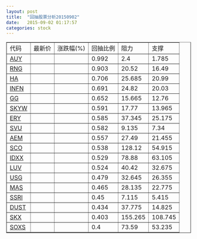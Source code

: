 ```yaml
---
layout: post
title:  "回抽股票分析20150902"
date:   2015-09-02 01:17:57
categories: stock
---
```

<script type="text/javascript">
var stockList = []
stockList.push('gb_auy');
stockList.push('gb_rng');
stockList.push('gb_ha');
stockList.push('gb_infn');
stockList.push('gb_gg');
stockList.push('gb_skyw');
stockList.push('gb_ery');
stockList.push('gb_svu');
stockList.push('gb_aem');
stockList.push('gb_sco');
stockList.push('gb_idxx');
stockList.push('gb_luv');
stockList.push('gb_usg');
stockList.push('gb_mas');
stockList.push('gb_ssri');
stockList.push('gb_dust');
stockList.push('gb_skx');
stockList.push('gb_soxs');
</script>
<table border="1">
 <tr>
 <td>代码</td>
 <td>最新价</td>
 <td>涨跌幅(%)</td>
 <td>回抽比例</td>
 <td>阻力</td>
 <td>支撑</td>
</tr>
  <tr id="auy">
  <td><a href="http://stock.finance.sina.com.cn/usstock/quotes/AUY.html" target="_blank">AUY</a></td><td></td><td></td><td>0.992</td><td>2.4</td><td>1.785</td></tr>
  <tr id="rng">
  <td><a href="http://stock.finance.sina.com.cn/usstock/quotes/RNG.html" target="_blank">RNG</a></td><td></td><td></td><td>0.903</td><td>20.52</td><td>16.49</td></tr>
  <tr id="ha">
  <td><a href="http://stock.finance.sina.com.cn/usstock/quotes/HA.html" target="_blank">HA</a></td><td></td><td></td><td>0.706</td><td>25.685</td><td>20.99</td></tr>
  <tr id="infn">
  <td><a href="http://stock.finance.sina.com.cn/usstock/quotes/INFN.html" target="_blank">INFN</a></td><td></td><td></td><td>0.691</td><td>24.82</td><td>20.03</td></tr>
  <tr id="gg">
  <td><a href="http://stock.finance.sina.com.cn/usstock/quotes/GG.html" target="_blank">GG</a></td><td></td><td></td><td>0.652</td><td>15.665</td><td>12.76</td></tr>
  <tr id="skyw">
  <td><a href="http://stock.finance.sina.com.cn/usstock/quotes/SKYW.html" target="_blank">SKYW</a></td><td></td><td></td><td>0.591</td><td>17.77</td><td>13.965</td></tr>
  <tr id="ery">
  <td><a href="http://stock.finance.sina.com.cn/usstock/quotes/ERY.html" target="_blank">ERY</a></td><td></td><td></td><td>0.585</td><td>37.345</td><td>25.175</td></tr>
  <tr id="svu">
  <td><a href="http://stock.finance.sina.com.cn/usstock/quotes/SVU.html" target="_blank">SVU</a></td><td></td><td></td><td>0.582</td><td>9.135</td><td>7.34</td></tr>
  <tr id="aem">
  <td><a href="http://stock.finance.sina.com.cn/usstock/quotes/AEM.html" target="_blank">AEM</a></td><td></td><td></td><td>0.557</td><td>27.49</td><td>21.455</td></tr>
  <tr id="sco">
  <td><a href="http://stock.finance.sina.com.cn/usstock/quotes/SCO.html" target="_blank">SCO</a></td><td></td><td></td><td>0.538</td><td>128.12</td><td>54.915</td></tr>
  <tr id="idxx">
  <td><a href="http://stock.finance.sina.com.cn/usstock/quotes/IDXX.html" target="_blank">IDXX</a></td><td></td><td></td><td>0.529</td><td>78.88</td><td>63.105</td></tr>
  <tr id="luv">
  <td><a href="http://stock.finance.sina.com.cn/usstock/quotes/LUV.html" target="_blank">LUV</a></td><td></td><td></td><td>0.524</td><td>40.42</td><td>32.675</td></tr>
  <tr id="usg">
  <td><a href="http://stock.finance.sina.com.cn/usstock/quotes/USG.html" target="_blank">USG</a></td><td></td><td></td><td>0.479</td><td>32.645</td><td>26.355</td></tr>
  <tr id="mas">
  <td><a href="http://stock.finance.sina.com.cn/usstock/quotes/MAS.html" target="_blank">MAS</a></td><td></td><td></td><td>0.465</td><td>28.135</td><td>22.775</td></tr>
  <tr id="ssri">
  <td><a href="http://stock.finance.sina.com.cn/usstock/quotes/SSRI.html" target="_blank">SSRI</a></td><td></td><td></td><td>0.45</td><td>7.115</td><td>5.415</td></tr>
  <tr id="dust">
  <td><a href="http://stock.finance.sina.com.cn/usstock/quotes/DUST.html" target="_blank">DUST</a></td><td></td><td></td><td>0.434</td><td>37.775</td><td>14.825</td></tr>
  <tr id="skx">
  <td><a href="http://stock.finance.sina.com.cn/usstock/quotes/SKX.html" target="_blank">SKX</a></td><td></td><td></td><td>0.403</td><td>155.265</td><td>108.745</td></tr>
  <tr id="soxs">
  <td><a href="http://stock.finance.sina.com.cn/usstock/quotes/SOXS.html" target="_blank">SOXS</a></td><td></td><td></td><td>0.4</td><td>73.59</td><td>53.235</td></tr>
</table>
